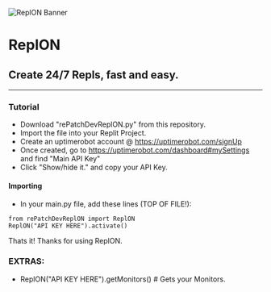 ![ReplON Banner](https://storage.googleapis.com/replit/images/1668703534482_c9e606f0bbbed2c25638d4f32972d201.png)
# ReplON
## Create 24/7 Repls, fast and easy.
-----------------------------------
### Tutorial
- Download "rePatchDevReplON.py" from this repository.
- Import the file into your Replit Project.
- Create an uptimerobot account @ https://uptimerobot.com/signUp
- Once created, go to https://uptimerobot.com/dashboard#mySettings and find "Main API Key"
- Click "Show/hide it." and copy your API Key.

#### Importing
- In your main.py file, add these lines (TOP OF FILE!):
```
from rePatchDevReplON import ReplON
ReplON("API KEY HERE").activate()
```

Thats it! Thanks for using ReplON.

### EXTRAS:
- ReplON("API KEY HERE").getMonitors() # Gets your Monitors.

